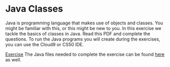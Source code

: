 # Java Classes

Java is programming language that makes use of objects and classes. You might be familiar with this, or this might be new to you. In this exercise we tackle the basics of classes in Java. 
Read this PDF and complete the questions. To run the Java programs you will create during the exercises, you can use the Cloud9 or CS50 IDE. 

[Exercise](http://www.davin.50webs.com/research/1999/egs/q2.pdf)
The Java files needed to complete the exercise can be found [here](http://www.davin.50webs.com/research/1999/tsj4cp.html) as well. 